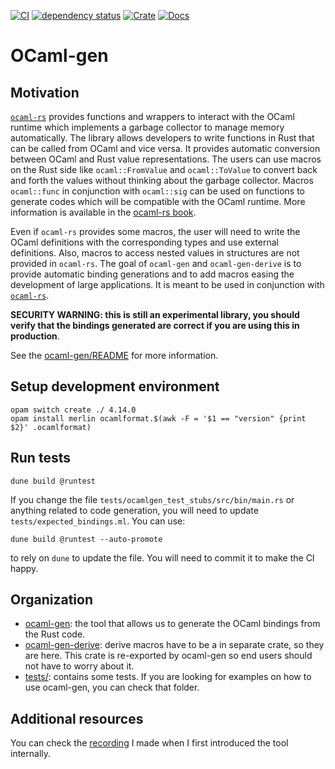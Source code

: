 [![CI](https://github.com/o1-labs/ocaml-gen/actions/workflows/ci.yml/badge.svg)](https://github.com/o1-labs/ocaml-gen/actions/workflows/ci.yml)
[![dependency status](https://deps.rs/repo/github/o1-labs/ocaml-gen/status.svg?style=flat-square)](https://deps.rs/repo/github/o1-labs/ocaml-gen)
​[![Crate](https://img.shields.io/crates/v/badgen.svg)](https://crates.io/crates/ocaml-gen)
[![Docs](https://docs.rs/badgen/badge.svg)](https://o1-labs.github.io/ocaml-gen/)
# OCaml-gen

## Motivation

[`ocaml-rs`](https://github.com/zshipko/ocaml-rs) provides functions and
wrappers to interact with the OCaml runtime which implements a garbage collector
to manage memory automatically. The library allows developers to write functions
in Rust that can be called from OCaml and vice versa. It provides automatic
conversion between OCaml and Rust value representations. The users can use
macros on the Rust side like `ocaml::FromValue` and `ocaml::ToValue` to convert
back and forth the values without thinking about the garbage
collector.
Macros `ocaml::func` in conjunction with `ocaml::sig` can be used on functions
to generate codes which will be compatible with the OCaml runtime.
More information is available in the [ocaml-rs book](https://zshipko.github.io/ocaml-rs/).

Even if `ocaml-rs` provides some macros, the user will need to write the OCaml
definitions with the corresponding types and use external definitions. Also,
macros to access nested values in structures are not provided in `ocaml-rs`.
The goal of `ocaml-gen` and `ocaml-gen-derive` is to provide automatic binding
generations and to add macros easing the development of large applications.
It is meant to be used in conjunction with [`ocaml-rs`](https://github.com/zshipko/ocaml-rs).

**SECURITY WARNING: this is still an experimental library, you should verify
that the bindings generated are correct if you are using this in production**.

See the [ocaml-gen/README](/ocaml-gen) for more information.

## Setup development environment

```
opam switch create ./ 4.14.0
opam install merlin ocamlformat.$(awk -F = '$1 == "version" {print $2}' .ocamlformat)
```

## Run tests

```
dune build @runtest
```

If you change the file `tests/ocamlgen_test_stubs/src/bin/main.rs` or anything
related to code generation, you will need to update
`tests/expected_bindings.ml`. You can use:

```shell
dune build @runtest --auto-promote
```

to rely on `dune` to update the file. You will need to commit it to make the CI
happy.

## Organization

* [ocaml-gen](ocaml-gen): the tool that allows us to generate the OCaml bindings
  from the Rust code.
* [ocaml-gen-derive](ocaml-gen/derive): derive macros have to be a in separate
  crate, so they are here. This crate is re-exported by ocaml-gen so end users
  should not have to worry about it.
* [tests/](tests/): contains some tests. If you are looking for examples on how
  to use ocaml-gen, you can check that folder.

## Additional resources

You can check the
[recording](https://www.youtube.com/watch?v=LuXo2cNkgyA&feature=youtu.be) I made
when I first introduced the tool internally.
